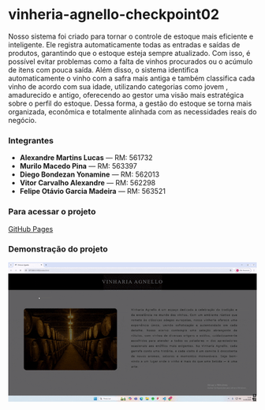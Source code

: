 # vinheria-agnello-checkpoint02
Nosso sistema foi criado para tornar o controle de estoque mais eficiente e inteligente. Ele registra automaticamente todas as entradas e saídas de produtos, garantindo que o estoque esteja sempre atualizado. Com isso, é possível evitar problemas como a falta de vinhos procurados ou o acúmulo de itens com pouca saída.
Além disso, o sistema identifica automaticamente o vinho com a safra mais antiga e também classifica cada vinho de acordo com sua idade, utilizando categorias como jovem , amadurecido e antigo, oferecendo ao gestor uma visão mais estratégica sobre o perfil do estoque.
Dessa forma, a gestão do estoque se torna mais organizada, econômica e totalmente alinhada com as necessidades reais do negócio.


### Integrantes

- **Alexandre Martins Lucas** — RM: 561732  
- **Murilo Macedo Pina** — RM: 563397  
- **Diego Bondezan Yonamine** — RM: 562013  
- **Vitor Carvalho Alexandre** — RM: 562298  
- **Felipe Otávio Garcia Madeira** — RM: 563521  

### Para acessar o projeto

[GitHub Pages](https://muriloonn.github.io/vinheria-agnello-checkpoint02/)

### Demonstração do projeto

![Demonstração do sistema](./src/assets/imgs/videodavinheriaCP2web-ezgif.com-optimize.gif)
